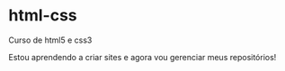 # html-css
Curso de html5 e css3

Estou aprendendo a criar sites e agora vou gerenciar meus repositórios!